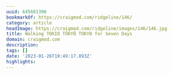 ```yaml
---
uuid: 645601396
bookmarkOf: https://craigmod.com/ridgeline/146/
category: article
headImage: https://craigmod.com/ridgeline/images/146/146.jpg
title: Walking TOKIO TŌKYŌ TOKYO for Seven Days
domain: craigmod.com
description:
tags: []
date: '2023-01-26T19:49:17.893Z'
highlights:
---
```




